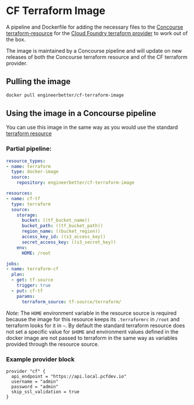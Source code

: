 # CF Terraform Image

A pipeline and Dockerfile for adding the necessary files to the [Concourse terraform-resource](https://github.com/ljfranklin/terraform-resource) for the [Cloud Foundry terraform provider](https://github.com/mevansam/terraform-provider-cf) to work out of the box.

The image is maintained by a Concourse pipeline and will update on new releases of both the Concourse terraform resource and of the CF terraform provider.

## Pulling the image

```sh
docker pull engineerbetter/cf-terraform-image
```

## Using the image in a Concourse pipeline

You can use this image in the same way as you would use the standard [terraform resource](https://github.com/ljfranklin/terraform-resource)

### Partial pipeline:

```yaml
resource_types:
- name: terraform
  type: docker-image
  source:
    repository: engineerbetter/cf-terraform-image

resources:
- name: cf-tf
  type: terraform
  source:
    storage:
      bucket: ((tf_bucket_name))
      bucket_path: ((tf_bucket_path))
      region_name: ((bucket_region))
      access_key_id: ((s3_access_key))
      secret_access_key: ((s3_secret_key))
    env:
      HOME: /root

jobs:
- name: terraform-cf
  plan:
  - get: tf-source
    trigger: true
  - put: cf-tf
    params:
      terraform_source: tf-source/terraform/
```

*Note:* The `HOME` environment variable in the resource source is required because the image for this resource keeps its `.terraformrc` in `/root` and terraform looks for it in `~`. By default the standard terraform resource does not set a specific value for `$HOME` and environment values defined in the docker image are not passed to terraform in the same way as variables provided through the resource source.

### Example provider block

```hcl
provider "cf" {
  api_endpoint = "https://api.local.pcfdev.io"
  username = "admin"
  password = "admin"
  skip_ssl_validation = true
}
```
